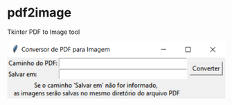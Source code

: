 # pdf2image
Tkinter PDF to Image tool

![Demo](https://github.com/stevillis/pdf2image/blob/master/demo.png?raw=true)
